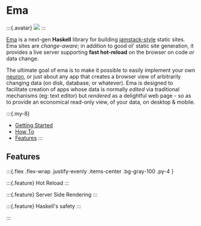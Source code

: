 # Ema

:::{.avatar}
![](https://raw.githubusercontent.com/srid/ema/master/ema.svg)
:::

[Ema](https://github.com/srid/ema) is a next-gen **Haskell** library for building [jamstack-style](https://jamstack.org/) static sites. Ema sites are *change-aware*; in addition to good ol' static site generation, it provides a live server supporting **fast hot-reload** on the browser on code *or* data change. 

The ultimate goal of ema is to make it possible to easily implement your own [neuron](https://neuron.zettel.page/), or just about any app that creates a browser view of arbitrarily changing data (on disk, database, or whatever). Ema is designed to facilitate creation of apps whose data is normally *edited* via traditional mechanisms (eg: text editor) but *rendered* as a delightful web page - so as to provide an economical read-only view, of your data, on desktop & mobile.

:::{.my-8}
* [Getting Started](getting-started.md)
* [How To](howto.md)
* [Features](features.md)
:::

## Features

:::{.flex .flex-wrap .justify-evenly .items-center .bg-gray-100 .py-4 }

:::{.feature}
Hot Reload
:::

:::{.feature}
Server Side Rendering
:::

:::{.feature}
Haskell's safety
:::

:::